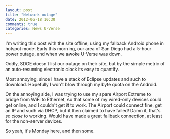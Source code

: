```yaml
---
layout: post
title: "Network outage"
date: 2012-06-18 10:30
comments: true
categories: News U-Verse
---
```


I'm writing this post with the site offline, using my fallback Android phone in hotspot mode. Early this morning, our area of San Diego had a 5-hour power outage, and when we awoke U-Verse was down.

Oddly, SDGE doesn't list our outage on their site, but by the simple metric of an auto-resuming electronic clock its easy to quantify.

Most annoying, since I have a stack of Eclipse updates and such to download. Hopefully I won't blow through my byte quota on the Android.

On the annoying side, I was trying to use my spare Airport Extreme to bridge from WiFi to Ethernet, so that some of my wired-only devices could get online, and I couldn't get it to work. The Airport could connect fine, get an IP and such via DHCP, but it then claimed to have failed! Damn it, that's *so close* to working. Would have made a great fallback connection, at least for the non-server devices.

So yeah, it's Monday here, and then some.